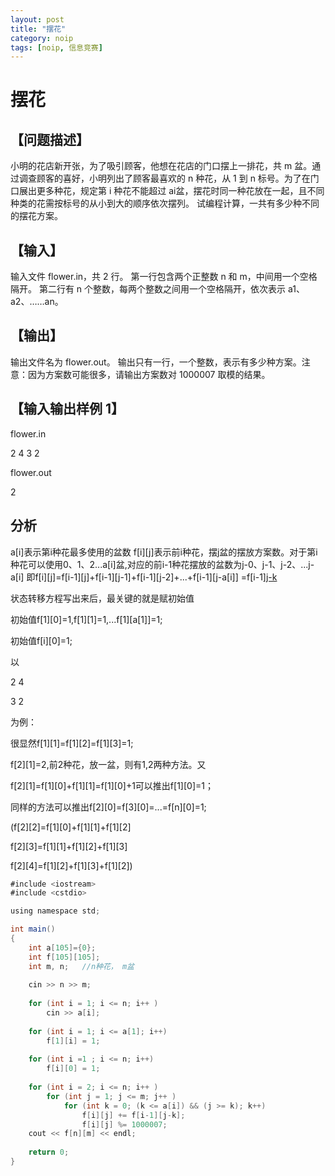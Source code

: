 ```yaml
---
layout: post
title: "摆花" 
category: noip
tags: [noip, 信息竞赛]
---
```


# 摆花

## 【问题描述】

小明的花店新开张，为了吸引顾客，他想在花店的门口摆上一排花，共 m 盆。通过调查顾客的喜好，小明列出了顾客最喜欢的 n 种花，从 1 到 n 标号。为了在门口展出更多种花，规定第 i 种花不能超过 ai盆，摆花时同一种花放在一起，且不同种类的花需按标号的从小到大的顺序依次摆列。
试编程计算，一共有多少种不同的摆花方案。

## 【输入】

输入文件 flower.in，共 2 行。
第一行包含两个正整数 n 和 m，中间用一个空格隔开。
第二行有 n 个整数，每两个整数之间用一个空格隔开，依次表示 a1、a2、……an。

## 【输出】
输出文件名为 flower.out。
输出只有一行，一个整数，表示有多少种方案。注意：因为方案数可能很多，请输出方案数对 1000007 取模的结果。

## 【输入输出样例 1】

flower.in

2 4
3 2

flower.out

2

## 分析
 
a[i]表示第i种花最多使用的盆数
f[i][j]表示前i种花，摆j盆的摆放方案数。对于第i种花可以使用0、1、2...a[i]盆,对应的前i-1种花摆放的盆数为j-0、j-1、j-2、...j-a[i] 
即f[i][j]=f[i-1][j]+f[i-1][j-1]+f[i-1][j-2]+...+f[i-1][j-a[i]] =f[i-1][j-k](0<=k<=a[i],j>=k)

状态转移方程写出来后，最关键的就是赋初始值

初始值f[1][0]=1,f[1][1]=1,...f[1][a[1]]=1; 

初始值f[i][0]=1;

以

2 4

3 2

为例：

很显然f[1][1]=f[1][2]=f[1][3]=1;

f[2][1]=2,前2种花，放一盆，则有1,2两种方法。又

f[2][1]=f[1][0]+f[1][1]=f[1][0]+1可以推出f[1][0]=1；

同样的方法可以推出f[2][0]=f[3][0]=...=f[n][0]=1;

(f[2][2]=f[1][0]+f[1][1]+f[1][2]

f[2][3]=f[1][1]+f[1][2]+f[1][3]

f[2][4]=f[1][2]+f[1][3]+f[1][2])


```Java
#include <iostream>
#include <cstdio>

using namespace std;

int main()
{
	int a[105]={0};
	int f[105][105];
	int m, n;	//n种花， m盆
	
	cin >> n >> m;
	
	for (int i = 1; i <= n; i++ )
		cin >> a[i];
	
	for (int i = 1; i <= a[1]; i++)
		f[1][i] = 1;
	
	for (int i =1 ; i <= n; i++)
		f[i][0] = 1;
	
	for (int i = 2; i <= n; i++ )
		for (int j = 1; j <= m; j++ )
			for (int k = 0; (k <= a[i]) && (j >= k); k++)
				f[i][j] += f[i-1][j-k];
	            f[i][j] %= 1000007;
	cout << f[n][m] << endl;
	
	return 0;
}

```

